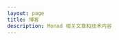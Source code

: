 ```yaml
---
layout: page
title: 博客
description: Monad 相关文章和技术内容
---
```


<script setup>
import BlogIndex from '../.vitepress/components/BlogIndex.vue'
</script>

<BlogIndex />

